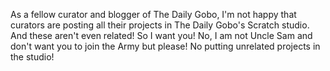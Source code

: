 As a fellow curator and blogger of The Daily Gobo, I'm not happy that curators are posting all their projects in The Daily Gobo's Scratch studio. And these aren't even related! So I want you! No, I am not Uncle Sam and don't want you to join the Army but please! No putting unrelated projects in the studio!
